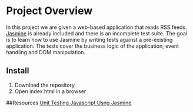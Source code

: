 # Project Overview

In this project we are given a web-based application that reads RSS feeds. [Jasmine](http://jasmine.github.io/) is already included and there is an incomplete test suite. The goal is to learn how to use Jasmine by writing tests against a pre-existing application. The tests cover the business logic of the application, event handling and DOM manipulation.


## Install

1. Download the repository
2. Open index.html in a browser

##Resources
[Unit Testing Javascript Usng Jasmine](http://bittersweetryan.github.io/jasmine-presentation/)
